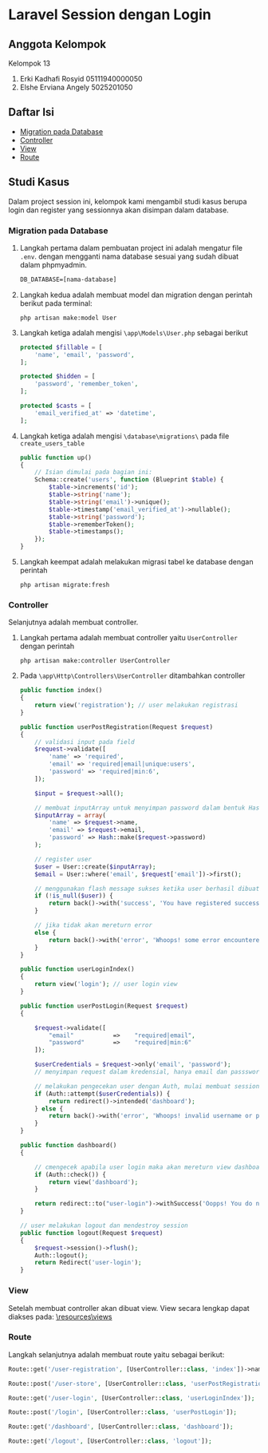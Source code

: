 # Laravel Session dengan Login

## Anggota Kelompok
Kelompok 13 <br />
1. Erki Kadhafi Rosyid 05111940000050
2. Elshe Erviana Angely 5025201050

## Daftar Isi
- [Migration pada Database]()
- [Controller]()
- [View]()
- [Route]()

## Studi Kasus
Dalam project session ini, kelompok kami mengambil studi kasus berupa login dan register yang sessionnya akan disimpan dalam database.
### Migration pada Database
1. Langkah pertama dalam pembuatan project ini adalah mengatur file `.env`. dengan mengganti nama database sesuai yang sudah dibuat dalam phpmyadmin.
    ```txt
    DB_DATABASE=[nama-database]
    ```
2. Langkah kedua adalah membuat model dan migration dengan perintah berikut pada terminal:
    ```
    php artisan make:model User
    ```
3. Langkah ketiga adalah mengisi `\app\Models\User.php` sebagai berikut
    ```php
    protected $fillable = [
        'name', 'email', 'password',
    ];

    protected $hidden = [
        'password', 'remember_token',
    ];

    protected $casts = [
        'email_verified_at' => 'datetime',
    ];
    ```
4. Langkah ketiga adalah mengisi `\database\migrations\` pada file `create_users_table`
    ```php
    public function up()
    {
        // Isian dimulai pada bagian ini:
        Schema::create('users', function (Blueprint $table) {
            $table->increments('id');
            $table->string('name');
            $table->string('email')->unique();
            $table->timestamp('email_verified_at')->nullable();
            $table->string('password');
            $table->rememberToken();
            $table->timestamps();
        });
    }
    ```
5. Langkah keempat adalah melakukan migrasi tabel ke database dengan perintah
    ```
    php artisan migrate:fresh
    ```

### Controller 
Selanjutnya adalah membuat controller. <br />
1. Langkah pertama adalah membuat controller yaitu `UserController` dengan perintah
    ```
    php artisan make:controller UserController
    ```

2. Pada `\app\Http\Controllers\UserController` ditambahkan controller
    ```php
    public function index()
    {
        return view('registration'); // user melakukan registrasi
    }

    public function userPostRegistration(Request $request)
    {
        // validasi input pada field
        $request->validate([
            'name' => 'required',
            'email' => 'required|email|unique:users',
            'password' => 'required|min:6',
        ]);

        $input = $request->all();

        // membuat inputArray untuk menyimpan password dalam bentuk Hash
        $inputArray = array(
            'name' => $request->name,
            'email' => $request->email,
            'password' => Hash::make($request->password)
        );

        // register user
        $user = User::create($inputArray);
        $email = User::where('email', $request['email'])->first();

        // menggunakan flash message sukses ketika user berhasil dibuat
        if (!is_null($user)) {
            return back()->with('success', 'You have registered successfully.');
        }

        // jika tidak akan mereturn error
        else {
            return back()->with('error', 'Whoops! some error encountered. Please try again.');
        }
    }

    public function userLoginIndex()
    {
        return view('login'); // user login view
    }

    public function userPostLogin(Request $request)
    {

        $request->validate([
            "email"           =>    "required|email",
            "password"        =>    "required|min:6"
        ]);

        $userCredentials = $request->only('email', 'password');
        // menyimpan request dalam kredensial, hanya email dan passsword

        // melakukan pengecekan user dengan Auth, mulai membuat session setelah redirect->intended
        if (Auth::attempt($userCredentials)) {
            return redirect()->intended('dashboard');
        } else {
            return back()->with('error', 'Whoops! invalid username or password.');
        }
    }

    public function dashboard()
    {

        // cmengecek apabila user login maka akan mereturn view dashboard dengan auth
        if (Auth::check()) {
            return view('dashboard');
        }

        return redirect::to("user-login")->withSuccess('Oopps! You do not have access');
    }

    // user melakukan logout dan mendestroy session
    public function logout(Request $request)
    {
        $request->session()->flush();
        Auth::logout();
        return Redirect('user-login');
    }
    ```


### View
Setelah membuat controller akan dibuat view. View secara lengkap dapat diakses pada: [\resources\views](https://github.com/UrSourceCode/laravel-session/tree/main/resources/views)

### Route
Langkah selanjutnya adalah membuat route yaitu sebagai berikut:
```php
Route::get('/user-registration', [UserController::class, 'index'])->name('user.registration');

Route::post('/user-store', [UserController::class, 'userPostRegistration']);

Route::get('/user-login', [UserController::class, 'userLoginIndex']);

Route::post('/login', [UserController::class, 'userPostLogin']);

Route::get('/dashboard', [UserController::class, 'dashboard']);

Route::get('/logout', [UserController::class, 'logout']);
```